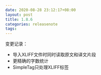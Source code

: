 ```yaml
---
date: 2020-08-28 23:12:17+08:00
layout: post
title: 1.8.6
categories: releasenote
tags: 
---
```


变更记录：

* 导入XLIFF文件时同时读取原文和译文片段
* 更精确的字数统计
* SimpleTag只处理XLIFF标签